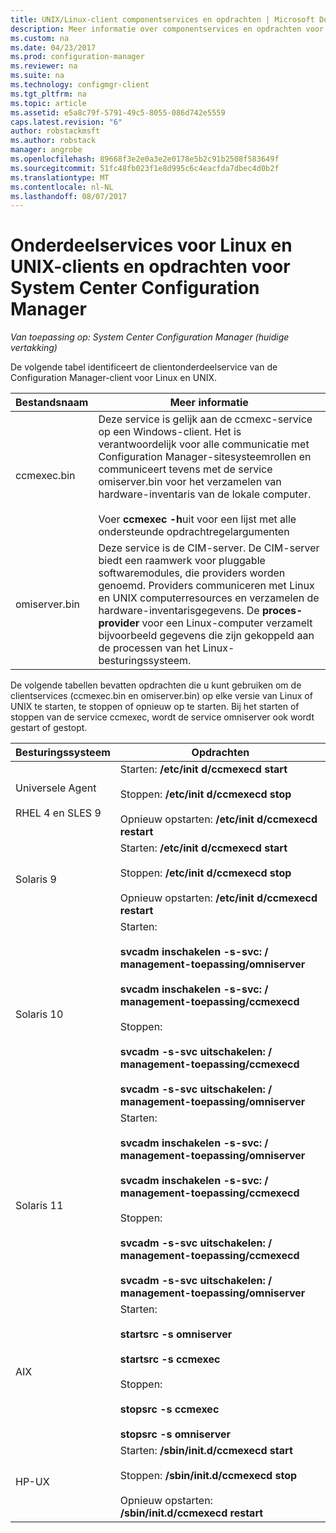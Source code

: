 ```yaml
---
title: UNIX/Linux-client componentservices en opdrachten | Microsoft Docs
description: Meer informatie over componentservices en opdrachten voor Linux en UNIX-clients in System Center Configuration Manager.
ms.custom: na
ms.date: 04/23/2017
ms.prod: configuration-manager
ms.reviewer: na
ms.suite: na
ms.technology: configmgr-client
ms.tgt_pltfrm: na
ms.topic: article
ms.assetid: e5a8c79f-5791-49c5-8055-086d742e5559
caps.latest.revision: "6"
author: robstackmsft
ms.author: robstack
manager: angrobe
ms.openlocfilehash: 89668f3e2e0a3e2e0178e5b2c91b2508f583649f
ms.sourcegitcommit: 51fc48fb023f1e8d995c6c4eacfda7dbec4d0b2f
ms.translationtype: MT
ms.contentlocale: nl-NL
ms.lasthandoff: 08/07/2017
---
```

# <a name="linux-and-unix-clients-component-services-and-commands-for-system-center-configuration-manager"></a>Onderdeelservices voor Linux en UNIX-clients en opdrachten voor System Center Configuration Manager

*Van toepassing op: System Center Configuration Manager (huidige vertakking)*


 De volgende tabel identificeert de clientonderdeelservice van de Configuration Manager-client voor Linux en UNIX.  

|Bestandsnaam|Meer informatie|  
|---------------|----------------------|  
|ccmexec.bin|Deze service is gelijk aan de ccmexc-service op een Windows-client. Het is verantwoordelijk voor alle communicatie met Configuration Manager-sitesysteemrollen en communiceert tevens met de service omiserver.bin voor het verzamelen van hardware-inventaris van de lokale computer.<br /><br /> Voer **ccmexec -h**uit voor een lijst met alle ondersteunde opdrachtregelargumenten|  
|omiserver.bin|Deze service is de CIM-server. De CIM-server biedt een raamwerk voor pluggable softwaremodules, die providers worden genoemd. Providers communiceren met Linux en UNIX computerresources en verzamelen de hardware-inventarisgegevens. De **proces-provider** voor een Linux-computer verzamelt bijvoorbeeld gegevens die zijn gekoppeld aan de processen van het Linux-besturingssysteem.|  

 De volgende tabellen bevatten opdrachten die u kunt gebruiken om de clientservices (ccmexec.bin en omiserver.bin) op elke versie van Linux of UNIX te starten, te stoppen of opnieuw op te starten. Bij het starten of stoppen van de service ccmexec, wordt de service omniserver ook wordt gestart of gestopt.  

|Besturingssysteem|Opdrachten|  
|----------------------|--------------|  
|Universele Agent<br /><br /> RHEL 4 en SLES 9|Starten: **/etc/init d/ccmexecd start**<br /><br /> Stoppen: **/etc/init d/ccmexecd stop**<br /><br /> Opnieuw opstarten: **/etc/init d/ccmexecd restart**|  
|Solaris 9|Starten: **/etc/init d/ccmexecd start**<br /><br /> Stoppen: **/etc/init d/ccmexecd stop**<br /><br /> Opnieuw opstarten: **/etc/init d/ccmexecd restart**|  
|Solaris 10|Starten:<br /><br /> **svcadm inschakelen -s-svc: / management-toepassing/omniserver**<br /><br /> **svcadm inschakelen -s-svc: / management-toepassing/ccmexecd**<br /><br /> Stoppen:<br /><br /> **svcadm -s-svc uitschakelen: / management-toepassing/ccmexecd**<br /><br /> **svcadm -s-svc uitschakelen: / management-toepassing/omniserver**|  
|Solaris 11|Starten:<br /><br /> **svcadm inschakelen -s-svc: / management-toepassing/omniserver**<br /><br /> **svcadm inschakelen -s-svc: / management-toepassing/ccmexecd**<br /><br /> Stoppen:<br /><br /> **svcadm -s-svc uitschakelen: / management-toepassing/ccmexecd**<br /><br /> **svcadm -s-svc uitschakelen: / management-toepassing/omniserver**|  
|AIX|Starten:<br /><br /> **startsrc -s omniserver**<br /><br /> **startsrc -s ccmexec**<br /><br /> Stoppen:<br /><br /> **stopsrc -s ccmexec**<br /><br /> **stopsrc -s omniserver**|  
|HP-UX|Starten: **/sbin/init.d/ccmexecd start**<br /><br /> Stoppen: **/sbin/init.d/ccmexecd stop**<br /><br /> Opnieuw opstarten: **/sbin/init.d/ccmexecd restart**|  
